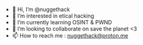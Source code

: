 - 👋 Hi, I’m @nuggethack
- 👀 I’m interested in etical hacking
- 🌱 I’m currently learning OSINT & PWND
- 💞️ I’m looking to collaborate on save the planet <3
- 📫 How to reach me : nuggethack@proton.me

<!---
nuggethack/nuggethack is a ✨ special ✨ repository because its `README.md` (this file) appears on your GitHub profile.
You can click the Preview link to take a look at your changes.
--->
